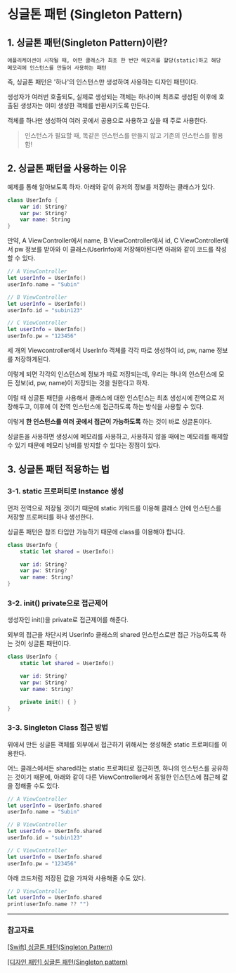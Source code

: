 # 싱글톤 패턴 (Singleton Pattern)

## 1. 싱글톤 패턴(Singleton Pattern)이란?

`애플리케이션이 시작될 때, 어떤 클래스가 최초 한 번만 메모리를 할당(static)하고 해당 메모리에 인스턴스를 만들어 사용하는 패턴`

즉, 싱글톤 패턴은 '하나'의 인스턴스만 생성하여 사용하는 디자인 패턴이다.

생성자가 여러번 호출되도, 실제로 생성되는 객체는 하나이며 최초로 생성된 이후에 호출된 생성자는 이미 생성한 객체를 반환시키도록 만든다.

객체를 하나만 생성하여 여러 곳에서 공용으로 사용하고 싶을 때 주로 사용한다.

> 인스턴스가 필요할 때, 똑같은 인스턴스를 만들지 않고 기존의 인스턴스를 활용함!

## 2. 싱글톤 패턴을 사용하는 이유

예제를 통해 알아보도록 하자. 아래와 같이 유저의 정보를 저장하는 클래스가 있다.

```swift
class UserInfo {
    var id: String?
    var pw: String?
    var name: String
}
```
만약, A ViewController에서 name, B ViewController에서 id, C ViewController에서 pw 정보를 받아와 이 클래스(UserInfo)에 저장해야된다면 아래와 같이 코드를 작성할 수 있다.

```swift
// A ViewController
let userInfo = UserInfo()
userInfo.name = "Subin"

// B ViewController
let userInfo = UserInfo()
userInfo.id = "subin123"

// C ViewController
let userInfo = UserInfo()
userInfo.pw = "123456"
```

세 개의 Viewcontroller에서 UserInfo 객체를 각각 따로 생성하여 id, pw, name 정보를 저장하게된다.

이렇게 되면 각각의 인스턴스에 정보가 따로 저장되는데, 우리는 하나의 인스턴스에 모든 정보(id, pw, name)이 저장되는 것을 원한다고 하자.

이럴 때 싱글톤 패턴을 사용해서 클래스에 대한 인스턴스는 최초 생성시에 전역으로 저장해두고, 이후에 이 전역 인스턴스에 접근하도록 하는 방식을 사용할 수 있다.

이렇게 **한 인스턴스를 여러 곳에서 접근이 가능하도록** 하는 것이 바로 싱글톤이다.

싱글톤을 사용하면 생성시에 메모리를 사용하고, 사용하지 않을 때에는 메모리를 해제할 수 있기 때문에 메모리 낭비를 방지할 수 있다는 장점이 있다.

## 3. 싱글톤 패턴 적용하는 법

### 3-1. static 프로퍼티로 Instance 생성

먼저 전역으로 저장될 것이기 때문에 static 키워드를 이용해 클래스 안에 인스턴스를 저장할 프로퍼티를 하나 생선한다.

싱글톤 패턴은 참조 타입만 가능하기 때문에 class를 이용해야 합니다.

```swift
class UserInfo {
    static let shared = UserInfo()

    var id: String?
    var pw: String?
    var name: String?
}
```
### 3-2. init() private으로 접근제어

생성자인 init()을 private로 접근제어를 해준다.

외부의 접근을 차단시켜 UserInfo 클래스의 shared 인스턴스로만 접근 가능하도록 하는 것이 싱글톤 패턴이다.

```swift
class UserInfo {
    static let shared = UserInfo()

    var id: String?
    var pw: String?
    var name: String?

    private init() { }
}
```

### 3-3. Singleton Class 접근 방법

위에서 만든 싱글톤 객체를 외부에서 접근하기 위해서는 생성해준 static 프로퍼티를 이용한다. 

어느 클래스에서든 shared라는 static 프로퍼티로 접근하면, 하나의 인스턴스를 공유하는 것이기 때문에, 아래와 같이 다른 ViewController에서 동일한 인스턴스에 접근해 값을 정해줄 수도 있다.

```swift
// A ViewController
let userInfo = UserInfo.shared
userInfo.name = "Subin"

// B ViewController
let userInfo = UserInfo.shared
userInfo.id = "subin123"

// C ViewController
let userInfo = UserInfo.shared
userInfo.pw = "123456"
```

아래 코드처럼 저장된 값을 가져와 사용해줄 수도 있다.

```swift
// D ViewController
let userInfo = UserInfo.shared
print(userInfo.name ?? "")
```

---

### 참고자료

[[Swift] 싱글톤 패턴(Singleton Pattern)](https://janechoi.tistory.com/4)

[[디자인 패턴] 싱글톤 패턴(Singleton pattern)](https://github.com/gyoogle/tech-interview-for-developer/blob/master/Design%20Pattern/Singleton%20Pattern.md)